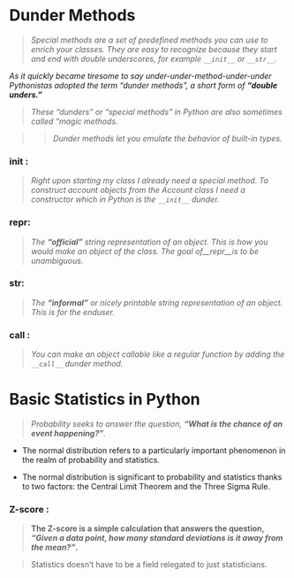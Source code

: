 # Dunder Methods

> *Special methods are a set of predefined methods you can use to enrich your classes. They are easy to recognize because they start and end with double underscores, for example `__init__` or `__str__`.*

*As it quickly became tiresome to say under-under-method-under-under Pythonistas adopted the term “dunder methods”, a short form of **“double unders.”***

> *These “dunders” or “special methods” in Python are also sometimes called “magic methods.*

> > *Dunder methods let you emulate the behavior of built-in types.*

### __init__ :
> *Right upon starting my class I already need a special method. To construct account objects from the Account class I need a constructor which in Python is the `__init__` dunder.*

### __repr__: 
> *The **“official”** string representation of an object. This is how you would make an object of the class. The goal of__repr__is to be unambiguous.*

### __str__: 
> *The **“informal”** or nicely printable string representation of an object. This is for the enduser.*

### __call__ : 
> *You can make an object callable like a regular function by adding the `__call__` dunder method.*

# Basic Statistics in Python

> *Probability seeks to answer the question, **“What is the chance of an event happening?”**.*

* The normal distribution refers to a particularly important phenomenon in the realm of probability and statistics.

* The normal distribution is significant to probability and statistics thanks to two factors: the Central Limit Theorem and the Three Sigma Rule.

### Z-score : 
> **The Z-score is a simple calculation that answers the question, *“Given a data point, how many standard deviations is it away from the mean?”*.**

> Statistics doesn’t have to be a field relegated to just statisticians.
